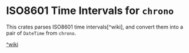 # ISO8601 Time Intervals for `chrono`

This crates parses ISO8601 time intervals[^wiki], and convert them into a pair of `DateTime` from `chrono`.

[^wiki](https://en.wikipedia.org/wiki/ISO_8601#Time_intervals)

